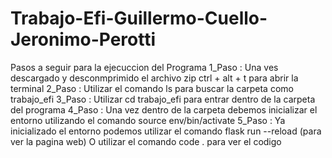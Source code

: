 # Trabajo-Efi-Guillermo-Cuello-Jeronimo-Perotti
Pasos a seguir para la ejecuccion del Programa 
1_Paso : Una ves descargado y desconmprimido el archivo zip ctrl + alt + t para abrir la terminal 
2_Paso : Utilizar el comando ls para buscar la carpeta como trabajo_efi 
3_Paso : Utilizar cd trabajo_efi para entrar dentro de la carpeta del programa
4_Paso : Una vez dentro de la carpeta debemos inicializar el entorno utilizando el comando source env/bin/activate
5_Paso : Ya inicializado el entorno podemos utilizar el comando flask run --reload (para ver la pagina web)
O
utilizar el comando code . para ver el codigo 

